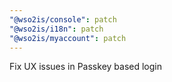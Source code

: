 ```yaml
---
"@wso2is/console": patch
"@wso2is/i18n": patch
"@wso2is/myaccount": patch
---
```


Fix UX issues in Passkey based login
